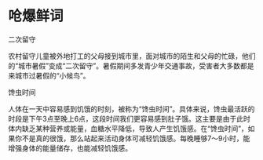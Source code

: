 # 呛爆鲜词

二次留守 

农村留守儿童被外地打工的父母接到城市里，面对城市的陌生和父母的忙碌，他们的“城市暑假”变成“二次留守”。暑假期间多发青少年交通事故，受害者大多数都是来城市过暑假的“小候鸟”。 

馋虫时间 

人体在一天中容易感到饥饿的时刻，被称为“馋虫时间”。具体来说，馋虫最活跃的时段是下午3点至晚上6点，这段时间我们更容易感到肚子饿。这主要是由于此时体内缺乏某种营养或能量，血糖水平降低，导致人产生饥饿感。在“馋虫时间”，如果你不是真的很饿，那么站起来活动身体可减轻饥饿感。每晚睡够7～9小时，能增强身体的能量储存，也能减轻饥饿感。